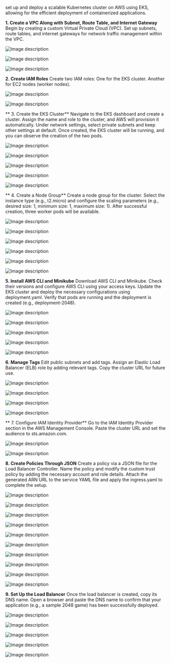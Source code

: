 set up and deploy a scalable Kubernetes cluster on AWS using EKS, allowing for the efficient deployment of containerized applications.

**1. Create a VPC Along with Subnet, Route Table, and Internet Gateway**
Begin by creating a custom Virtual Private Cloud (VPC).
Set up subnets, route tables, and internet gateways for network traffic management within the VPC.

![Image description](https://dev-to-uploads.s3.amazonaws.com/uploads/articles/doe9lmfbsxvn4sostlhl.png)

![Image description](https://dev-to-uploads.s3.amazonaws.com/uploads/articles/8uziumwfa82aduuga97o.png)

![Image description](https://dev-to-uploads.s3.amazonaws.com/uploads/articles/6w8iqmwulhevrtajt7hu.png)


**2. Create IAM Roles**
Create two IAM roles:
One for the EKS cluster.
Another for EC2 nodes (worker nodes).

![Image description](https://dev-to-uploads.s3.amazonaws.com/uploads/articles/s0nifna48dac4x4i6bj6.png)

![Image description](https://dev-to-uploads.s3.amazonaws.com/uploads/articles/c1i8kuyqmrpyj4sutvox.png)

**
3. Create the EKS Cluster**
Navigate to the EKS dashboard and create a cluster.
Assign the name and role to the cluster, and AWS will provision it automatically.
Under network settings, select private subnets and keep other settings at default.
Once created, the EKS cluster will be running, and you can observe the creation of the two pods.

![Image description](https://dev-to-uploads.s3.amazonaws.com/uploads/articles/3vxvzmn9uuz2uwb2uz6t.png)

![Image description](https://dev-to-uploads.s3.amazonaws.com/uploads/articles/ul0ziznzdgo1luhk8j1l.png)

![Image description](https://dev-to-uploads.s3.amazonaws.com/uploads/articles/mozryep974ug0c0m7dfy.png)

![Image description](https://dev-to-uploads.s3.amazonaws.com/uploads/articles/57q7kidtbhlcl8b5s3su.png)

![Image description](https://dev-to-uploads.s3.amazonaws.com/uploads/articles/ub7m24swnisg5if4fpf1.png)


**
4. Create a Node Group**
Create a node group for the cluster.
Select the instance type (e.g., t2.micro) and configure the scaling parameters (e.g., desired size: 1, minimum size: 1, maximum size: 1).
After successful creation, three worker pods will be available.


![Image description](https://dev-to-uploads.s3.amazonaws.com/uploads/articles/6w7jg4lljvshbntr5hqw.png)

![Image description](https://dev-to-uploads.s3.amazonaws.com/uploads/articles/1mrw8nmag956rvhhybpl.png)

![Image description](https://dev-to-uploads.s3.amazonaws.com/uploads/articles/st43sk60e4f2g7yx1yhq.png)

![Image description](https://dev-to-uploads.s3.amazonaws.com/uploads/articles/699mczh8q0bzqd2ily3p.png)

![Image description](https://dev-to-uploads.s3.amazonaws.com/uploads/articles/w3sagtfppgq1072nhtva.png)

![Image description](https://dev-to-uploads.s3.amazonaws.com/uploads/articles/oje2jzg5srxm1nq3n3zl.png)



**5. Install AWS CLI and Minikube**
Download AWS CLI and Minikube.
Check their versions and configure AWS CLI using your access keys.
Update the EKS cluster and deploy the necessary configurations using deployment.yaml.
Verify that pods are running and the deployment is created (e.g., deployment-2048).


![Image description](https://dev-to-uploads.s3.amazonaws.com/uploads/articles/gvgqb5wopyyn726vspmr.png)

![Image description](https://dev-to-uploads.s3.amazonaws.com/uploads/articles/off1s27w2g30a2pleevz.png)

![Image description](https://dev-to-uploads.s3.amazonaws.com/uploads/articles/hdiqwzu31la0eis8ne6d.png)

![Image description](https://dev-to-uploads.s3.amazonaws.com/uploads/articles/70jniu29hl012rsggwg3.png)

![Image description](https://dev-to-uploads.s3.amazonaws.com/uploads/articles/9mr6ygqqriai5ulga7g4.png)




**6. Manage Tags**
Edit public subnets and add tags.
Assign an Elastic Load Balancer (ELB) role by adding relevant tags.
Copy the cluster URL for future use.

![Image description](https://dev-to-uploads.s3.amazonaws.com/uploads/articles/irblcdwgi9tfkrs9m4jv.png)

![Image description](https://dev-to-uploads.s3.amazonaws.com/uploads/articles/moyk1scaf9whnrkjgeaa.png)

![Image description](https://dev-to-uploads.s3.amazonaws.com/uploads/articles/w0jtvlisbwwnx0cx5rkg.png)

![Image description](https://dev-to-uploads.s3.amazonaws.com/uploads/articles/frgb5o6psu0zisz219gu.png)


**
7. Configure IAM Identity Provider**
Go to the IAM Identity Provider section in the AWS Management Console.
Paste the cluster URL and set the audience to sts.amazon.com.

![Image description](https://dev-to-uploads.s3.amazonaws.com/uploads/articles/x91yxopofa88iakt7ene.png)

![Image description](https://dev-to-uploads.s3.amazonaws.com/uploads/articles/20jwh6ntsj286nsep95k.png)



**8. Create Policies Through JSON**
Create a policy via a JSON file for the Load Balancer Controller.
Name the policy and modify the custom trust policy by adding the necessary account and role details.
Attach the generated ARN URL to the service YAML file and apply the ingress.yaml to complete the setup.


![Image description](https://dev-to-uploads.s3.amazonaws.com/uploads/articles/v02we5osdjg41od3u0z8.png)

![Image description](https://dev-to-uploads.s3.amazonaws.com/uploads/articles/7flgquzbitfmtdnab6r6.png)

![Image description](https://dev-to-uploads.s3.amazonaws.com/uploads/articles/a2hglqap3xpzqywf0m5c.png)

![Image description](https://dev-to-uploads.s3.amazonaws.com/uploads/articles/0fxyv5o70p91z60fnmk6.png)

![Image description](https://dev-to-uploads.s3.amazonaws.com/uploads/articles/en569s0f2j916rh8yu16.png)

![Image description](https://dev-to-uploads.s3.amazonaws.com/uploads/articles/4qhmyzcz8vfcwch9sh8g.png)

![Image description](https://dev-to-uploads.s3.amazonaws.com/uploads/articles/gbvpv7t13uk6te1p804h.png)

![Image description](https://dev-to-uploads.s3.amazonaws.com/uploads/articles/hza6edys5m9s05kocr0h.png)

![Image description](https://dev-to-uploads.s3.amazonaws.com/uploads/articles/hs5bf3obnlyr80a51k0g.png)

![Image description](https://dev-to-uploads.s3.amazonaws.com/uploads/articles/tyunygip2a7ma67iqxrl.png)



**9. Set Up the Load Balancer**
Once the load balancer is created, copy its DNS name.
Open a browser and paste the DNS name to confirm that your application (e.g., a sample 2048 game) has been successfully deployed.


![Image description](https://dev-to-uploads.s3.amazonaws.com/uploads/articles/z1me02p2zdgrdqvt1iw3.png)

![Image description](https://dev-to-uploads.s3.amazonaws.com/uploads/articles/aau55t5kd9224m4jbptd.png)

![Image description](https://dev-to-uploads.s3.amazonaws.com/uploads/articles/dp9cigqktcvvjni523q3.png)

![Image description](https://dev-to-uploads.s3.amazonaws.com/uploads/articles/86csfct695kppad5k2qr.png)

![Image description](https://dev-to-uploads.s3.amazonaws.com/uploads/articles/50u2p1wli9ss24iohy0f.png)








